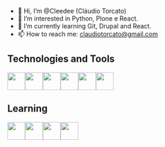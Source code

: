 - 👋 Hi, I’m @Cleedee (Cláudio Torcato)
- 👀 I’m interested in Python, Plone e React.
- 🌱 I’m currently learning Git, Drupal and React.
- 📫 How to reach me: claudiotorcato@gmail.com

## Technologies and Tools

<img src="https://cdn.jsdelivr.net/gh/devicons/devicon/icons/drupal/drupal-original.svg" width="40" height="40" /><img src="https://cdn.jsdelivr.net/gh/devicons/devicon/icons/git/git-original.svg" width="40" height="40" /><img src="https://cdn.jsdelivr.net/gh/devicons/devicon/icons/vim/vim-original.svg" width="40" height="40" /><img src="https://cdn.jsdelivr.net/gh/devicons/devicon/icons/java/java-original-wordmark.svg" width="40" height="40" /><img src="https://cdn.jsdelivr.net/gh/devicons/devicon/icons/python/python-original-wordmark.svg" width="40" height="40" /><img src="https://cdn.jsdelivr.net/gh/devicons/devicon/icons/linux/linux-original.svg" width="40" height="40" />
          
            
## Learning

<img src="https://cdn.jsdelivr.net/gh/devicons/devicon/icons/angularjs/angularjs-original.svg" width="40" height="40" /><img src="https://cdn.jsdelivr.net/gh/devicons/devicon/icons/spring/spring-original.svg" width="40" height="40" /><img src="https://cdn.jsdelivr.net/gh/devicons/devicon/icons/lua/lua-plain-wordmark.svg" width="40" height="40" /><img src="https://cdn.jsdelivr.net/gh/devicons/devicon/icons/pandas/pandas-original.svg" width="40" height="40" />


<!---
Cleedee/Cleedee is a ✨ special ✨ repository because its `README.md` (this file) appears on your GitHub profile.
You can click the Preview link to take a look at your changes.
--->
